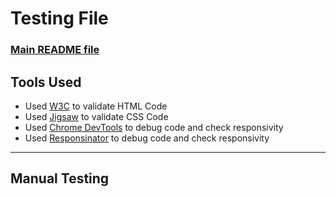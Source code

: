 <h1>Testing File</h1>
    <h3><a href="/workspace/HandyLighting-Design/README.md">Main README file</a></h3>

<h2>Tools Used</h2>
    <ul>
        <li>Used <a href="https://validator.w3.org/">W3C</a> to validate HTML Code</li>
        <li>Used <a href="https://jigsaw.w3.org/css-validator/">Jigsaw</a> to validate CSS Code</li>
        <li>Used <a href="https://developer.chrome.com/docs/devtools/">Chrome DevTools</a> to debug code and check responsivity</li>
        <li>Used <a href="https://www.responsinator.com/?url=">Responsinator</a> to debug code and check responsivity</li>
    </ul>
<hr>
<h2>Manual Testing</h2>
